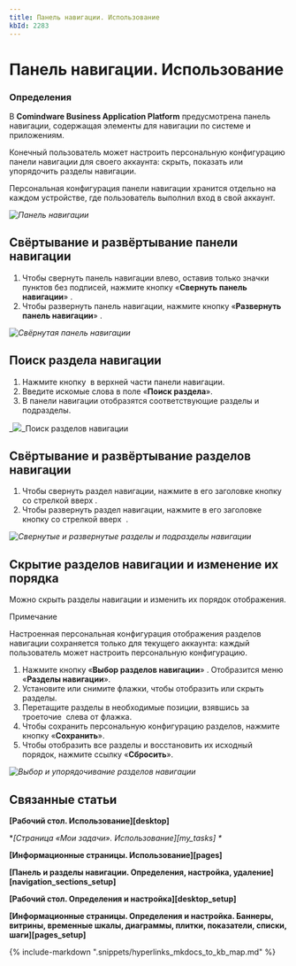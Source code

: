 ```yaml
---
title: Панель навигации. Использование
kbId: 2283
---
```


# Панель навигации. Использование

### Определения

В **Comindware Business Application Platform** предусмотрена панель навигации, содержащая элементы для навигации по системе и приложениям.

Конечный пользователь может настроить персональную конфигурацию панели навигации для своего аккаунта: скрыть, показать или упорядочить разделы навигации.

Персональная конфигурация панели навигации хранится отдельно на каждом устройстве, где пользователь выполнил вход в свой аккаунт.

_![Панель навигации](https://kb.comindware.ru/assets/img_64e4c37c89809.png)_

## Свёртывание и развёртывание панели навигации

1. Чтобы свернуть панель навигации влево, оставив только значки пунктов без подписей, нажмите кнопку «**Свернуть панель навигации**» *‌*.
2. Чтобы развернуть панель навигации, нажмите кнопку «**Развернуть панель навигации**» *‌*.

_![Свёрнутая панель навигации](https://kb.comindware.ru/assets/img_64e4bd4070dff.png)_

## Поиск раздела навигации

1. Нажмите кнопку *‌* в верхней части панели навигации.
2. Введите искомые слова в поле «**Поиск раздела**».
3. В панели навигации отобразятся соответствующие разделы и подразделы.

_![](https://kb.comindware.ru/assets/img_64e4c4581f569.png)_Поиск разделов навигации

## Свёртывание и развёртывание разделов навигации

1. Чтобы свернуть раздел навигации, нажмите в его заголовке кнопку со стрелкой вверх *‌*.
2. Чтобы развернуть раздел навигации, нажмите в его заголовке кнопку со стрелкой вверх  *‌*.

_![Свернутые и развернутые разделы и подразделы навигации](https://kb.comindware.ru/assets/img_64e4d4465ad86.png)_

## Скрытие разделов навигации и изменение их порядка

Можно скрыть разделы навигации и изменить их порядок отображения.

Примечание

Настроенная персональная конфигурация отображения разделов навигации сохраняется только для текущего аккаунта: каждый пользователь может настроить персональную конфигурацию.

1. Нажмите кнопку «**Выбор разделов навигации**» *‌*. Отобразится меню «**Разделы навигации**».
2. Установите или снимите флажки, чтобы отобразить или скрыть разделы.
3. Перетащите разделы в необходимые позиции, взявшись за троеточие *‌* слева от флажка.
4. Чтобы сохранить персональную конфигурацию разделов, нажмите кнопку «**Сохранить**».
5. Чтобы отобразить все разделы и восстановить их исходный порядок, нажмите ссылку «**Сбросить**».

_![Выбор и упорядочивание разделов навигации](https://kb.comindware.ru/assets/img_64e4c164f1b1c.png)_

## Связанные статьи

**[Рабочий стол. Использование][desktop]**

**[Страница «Мои задачи». Использование][my_tasks] \**

**[Информационные страницы. Использование][pages]**

**[Панель и разделы навигации. Определения, настройка, удаление][navigation_sections_setup]**

**[Рабочий стол. Определения и настройка][desktop_setup]**

**[Информационные страницы. Определения и настройка. Баннеры, витрины, временные шкалы, диаграммы, плитки, показатели, списки, шаги][pages_setup]**



{% include-markdown ".snippets/hyperlinks_mkdocs_to_kb_map.md" %}
